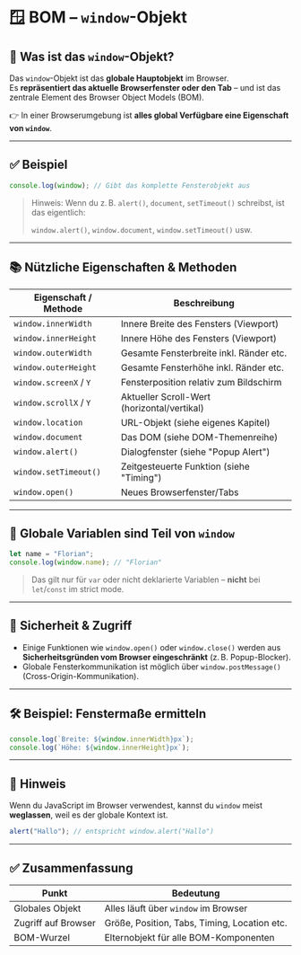 # 🪟 BOM – `window`-Objekt

## 🧩 Was ist das `window`-Objekt?

Das `window`-Objekt ist das **globale Hauptobjekt** im Browser.  
Es **repräsentiert das aktuelle Browserfenster oder den Tab** – und ist das zentrale Element des Browser Object Models (BOM).

👉 In einer Browserumgebung ist **alles global Verfügbare eine Eigenschaft von `window`**.

---

## ✅ Beispiel

```js
console.log(window); // Gibt das komplette Fensterobjekt aus
```

> Hinweis: Wenn du z. B. `alert()`, `document`, `setTimeout()` schreibst, ist das eigentlich:
>
> `window.alert()`, `window.document`, `window.setTimeout()` usw.

---

## 📚 Nützliche Eigenschaften & Methoden

| Eigenschaft / Methode     | Beschreibung                                |
|---------------------------|---------------------------------------------|
| `window.innerWidth`       | Innere Breite des Fensters (Viewport)       |
| `window.innerHeight`      | Innere Höhe des Fensters (Viewport)         |
| `window.outerWidth`       | Gesamte Fensterbreite inkl. Ränder etc.     |
| `window.outerHeight`      | Gesamte Fensterhöhe inkl. Ränder etc.       |
| `window.screenX` / `Y`    | Fensterposition relativ zum Bildschirm       |
| `window.scrollX` / `Y`    | Aktueller Scroll-Wert (horizontal/vertikal) |
| `window.location`         | URL-Objekt (siehe eigenes Kapitel)          |
| `window.document`         | Das DOM (siehe DOM-Themenreihe)             |
| `window.alert()`          | Dialogfenster (siehe "Popup Alert")         |
| `window.setTimeout()`     | Zeitgesteuerte Funktion (siehe "Timing")    |
| `window.open()`           | Neues Browserfenster/Tabs                   |

---

## 🧠 Globale Variablen sind Teil von `window`

```js
let name = "Florian";
console.log(window.name); // "Florian"
```

> Das gilt nur für `var` oder nicht deklarierte Variablen – **nicht** bei `let`/`const` im strict mode.

---

## 🔐 Sicherheit & Zugriff

- Einige Funktionen wie `window.open()` oder `window.close()` werden aus **Sicherheitsgründen vom Browser eingeschränkt** (z. B. Popup-Blocker).
- Globale Fensterkommunikation ist möglich über `window.postMessage()` (Cross-Origin-Kommunikation).

---

## 🛠 Beispiel: Fenstermaße ermitteln

```js
console.log(`Breite: ${window.innerWidth}px`);
console.log(`Höhe: ${window.innerHeight}px`);
```

---

## 📌 Hinweis

Wenn du JavaScript im Browser verwendest, kannst du `window` meist **weglassen**, weil es der globale Kontext ist.

```js
alert("Hallo"); // entspricht window.alert("Hallo")
```

---

## ✅ Zusammenfassung

| Punkt                 | Bedeutung                                  |
|-----------------------|---------------------------------------------|
| Globales Objekt       | Alles läuft über `window` im Browser        |
| Zugriff auf Browser   | Größe, Position, Tabs, Timing, Location etc. |
| BOM-Wurzel            | Elternobjekt für alle BOM-Komponenten       |
